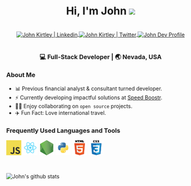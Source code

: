 <div align="center">
 <h1> Hi, I'm John <img src="https://media.giphy.com/media/hvRJCLFzcasrR4ia7z/giphy.gif" width="35px"></h1>
</div>

<br>

<div align="center">
 <a href="https://linkedin.com/in/johnkirtley16" target="_blank">
   <img align="center" alt="John Kirtley | Linkedin " width="40px" src="http://www.prepare1.com/wp-content/uploads/2014/04/linkedin-logo-high-res-1254-1024x1024.jpg"</a>
  
  <a href="https://twitter.com/johnkirtley_" target="_blank">
    <img align="center" alt="John Kirtley | Twitter" width="41px" src="https://raw.githubusercontent.com/anuraghazra/anuraghazra/master/assets/twitter.svg" />
  </a>

  <a href="https://dev.to/johnkirtley_" target="_blank">
    <img align="center" alt="John Dev Profile" width="41px" src="https://cdn4.iconfinder.com/data/icons/logos-and-brands-1/512/84_Dev_logo_logos-512.png" />
  </a>
 </div>

<br>

<div align="center">
<h3>💻 Full-Stack Developer | 🌏 Nevada, USA </h3>
</div>

### About Me

- 📊 Previous financial analyst & consultant turned developer.
- ⚡️ Currently developing impactful solutions at <a href="https://speedboostr.com?ref=johnkirtley" target="_blank">Speed Boostr</a>.
- 👨‍💻 Enjoy collaborating on `open source` projects.
- ✈️ Fun Fact: Love international travel.


### Frequently Used Languages and Tools 

<code><img height="40" src="https://raw.githubusercontent.com/github/explore/80688e429a7d4ef2fca1e82350fe8e3517d3494d/topics/javascript/javascript.png"></code>
<code><img height="40" src="https://raw.githubusercontent.com/github/explore/80688e429a7d4ef2fca1e82350fe8e3517d3494d/topics/react/react.png"></code>
<code><img height="40" src="https://raw.githubusercontent.com/github/explore/80688e429a7d4ef2fca1e82350fe8e3517d3494d/topics/nodejs/nodejs.png"></code> 
<code><img height="40" src="https://raw.githubusercontent.com/github/explore/5c058a388828bb5fde0bcafd4bc867b5bb3f26f3/topics/python/python.png"></code>
<code><img height="40" src="https://raw.githubusercontent.com/github/explore/5c058a388828bb5fde0bcafd4bc867b5bb3f26f3/topics/html/html.png"></code>
<code><img height="40" src="https://raw.githubusercontent.com/github/explore/5c058a388828bb5fde0bcafd4bc867b5bb3f26f3/topics/css/css.png"></code>


<br>

![John's github stats](https://github-readme-stats.vercel.app/api?username=johnkirtley&count_private=true&show_icons=true&theme=default)





